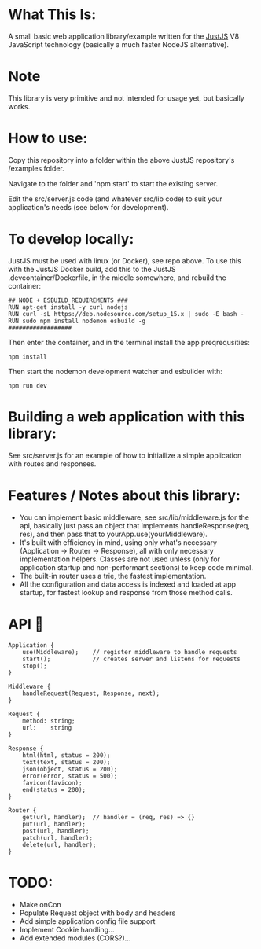 
# What This Is:
    
A small basic web application library/example written for the [JustJS](https://github.com/just-js/just) V8 JavaScript technology (basically a much faster NodeJS alternative).
    
# Note
    
This library is very primitive and not intended for usage yet, but basically works.
    
# How to use:

Copy this repository into a folder within the above JustJS repository's /examples folder.

Navigate to the folder and 'npm start' to start the existing server.

Edit the src/server.js code (and whatever src/lib code) to suit your application's needs (see below for development).

     
# To develop locally:

JustJS must be used with linux (or Docker), see repo above. To use this with the JustJS Docker build, add this to the JustJS .devcontainer/Dockerfile, in the middle somewhere, and rebuild the container:

    ## NODE + ESBUILD REQUIREMENTS ###
    RUN apt-get install -y curl nodejs
    RUN curl -sL https://deb.nodesource.com/setup_15.x | sudo -E bash -
    RUN sudo npm install nodemon esbuild -g
    ##################

Then enter the container, and in the terminal install the app preqrequsities:

    npm install

Then start the nodemon development watcher and esbuilder with:

    npm run dev

# Building a web application with this library:  

See src/server.js for an example of how to initiailize a simple application with routes and responses.


# Features / Notes about this library:

* You can implement basic middleware, see src/lib/middleware.js for the api, basically just pass an object that implements handleResponse(req, res), and then pass that to yourApp.use(yourMiddleware).
* It's built with efficiency in mind, using only what's necessary (Application -> Router -> Response), all with only necessary implementation helpers. Classes are not used unless (only for application startup and non-performant sections) to keep code minimal.
* The built-in router uses a trie, the fastest implementation.
* All the configuration and data access is indexed and loaded at app startup, for fastest lookup and response from those method calls.

# API 😬

    Application {
        use(Middleware);    // register middleware to handle requests
        start();            // creates server and listens for requests
        stop();
    }
    
    Middleware {
        handleRequest(Request, Response, next);
    }

    Request {
        method: string;
        url:    string
    }

    Response {
        html(html, status = 200);
        text(text, status = 200);
        json(object, status = 200);
        error(error, status = 500);
        favicon(favicon);
        end(status = 200);
    }

    Router {
        get(url, handler);  // handler = (req, res) => {}
        put(url, handler);
        post(url, handler);
        patch(url, handler);
        delete(url, handler);
    }


# TODO:
* Make onCon
* Populate Request object with body and headers
* Add simple application config file support
* Implement Cookie handling...
* Add extended modules (CORS?)...